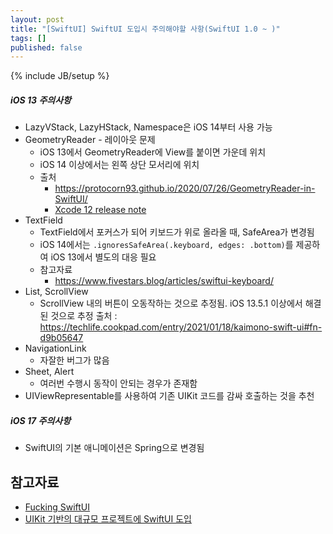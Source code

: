 ```yaml
---
layout: post
title: "[SwiftUI] SwiftUI 도입시 주의해야할 사항(SwiftUI 1.0 ~ )"
tags: []
published: false
---
```

{% include JB/setup %}

##### iOS 13 주의사항

* LazyVStack, LazyHStack, Namespace은 iOS 14부터 사용 가능
* GeometryReader - 레이아웃 문제
  * iOS 13에서 GeometryReader에 View를 붙이면 가운데 위치
  * iOS 14 이상에서는 왼쪽 상단 모서리에 위치
  * 출처
    * https://protocorn93.github.io/2020/07/26/GeometryReader-in-SwiftUI/
    * [Xcode 12 release note](https://developer.apple.com/documentation/xcode-release-notes/xcode-12-release-notes)
* TextField
  * TextField에서 포커스가 되어 키보드가 위로 올라올 때, SafeArea가 변경됨
  * iOS 14에서는 `.ignoresSafeArea(.keyboard, edges: .bottom)`를 제공하여 iOS 13에서 별도의 대응 필요
  * 참고자료
    * https://www.fivestars.blog/articles/swiftui-keyboard/
* List, ScrollView
  * ScrollView 내의 버튼이 오동작하는 것으로 추정됨. iOS 13.5.1 이상에서 해결된 것으로 추정
    출처 : https://techlife.cookpad.com/entry/2021/01/18/kaimono-swift-ui#fn-d9b05647
* NavigationLink
  * 자잘한 버그가 많음
* Sheet, Alert
  * 여러번 수행시 동작이 안되는 경우가 존재함
* UIViewRepresentable를 사용하여 기존 UIKit 코드를 감싸 호출하는 것을 추천

##### iOS 17 주의사항

* SwiftUI의 기본 애니메이션은 Spring으로 변경됨

## 참고자료
* [Fucking SwiftUI](https://fuckingswiftui.com/)
* [UIKit 기반의 대규모 프로젝트에 SwiftUI 도입](https://speakerdeck.com/kuritatu18/uikit-besunoda-gui-mo-napuroziekutoheno-swiftui-dao-ru)